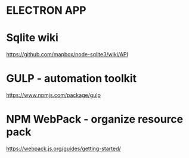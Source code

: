 # ELECTRON APP

# Sqlite wiki
https://github.com/mapbox/node-sqlite3/wiki/API
# GULP - automation toolkit
https://www.npmjs.com/package/gulp
# NPM WebPack - organize resource pack
https://webpack.js.org/guides/getting-started/
